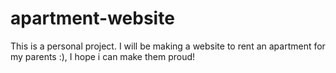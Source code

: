 # apartment-website
This is a personal project. I will be making a website to rent an apartment for my parents :), I hope i can make them proud!
